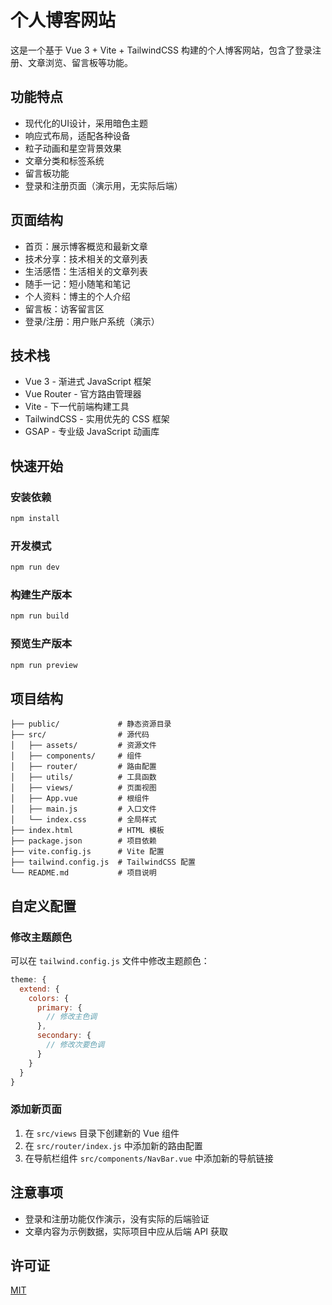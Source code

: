 # 个人博客网站

这是一个基于 Vue 3 + Vite + TailwindCSS 构建的个人博客网站，包含了登录注册、文章浏览、留言板等功能。

## 功能特点

- 现代化的UI设计，采用暗色主题
- 响应式布局，适配各种设备
- 粒子动画和星空背景效果
- 文章分类和标签系统
- 留言板功能
- 登录和注册页面（演示用，无实际后端）

## 页面结构

- 首页：展示博客概览和最新文章
- 技术分享：技术相关的文章列表
- 生活感悟：生活相关的文章列表
- 随手一记：短小随笔和笔记
- 个人资料：博主的个人介绍
- 留言板：访客留言区
- 登录/注册：用户账户系统（演示）

## 技术栈

- Vue 3 - 渐进式 JavaScript 框架
- Vue Router - 官方路由管理器
- Vite - 下一代前端构建工具
- TailwindCSS - 实用优先的 CSS 框架
- GSAP - 专业级 JavaScript 动画库

## 快速开始

### 安装依赖

```bash
npm install
```

### 开发模式

```bash
npm run dev
```

### 构建生产版本

```bash
npm run build
```

### 预览生产版本

```bash
npm run preview
```

## 项目结构

```
├── public/             # 静态资源目录
├── src/                # 源代码
│   ├── assets/         # 资源文件
│   ├── components/     # 组件
│   ├── router/         # 路由配置
│   ├── utils/          # 工具函数
│   ├── views/          # 页面视图
│   ├── App.vue         # 根组件
│   ├── main.js         # 入口文件
│   └── index.css       # 全局样式
├── index.html          # HTML 模板
├── package.json        # 项目依赖
├── vite.config.js      # Vite 配置
├── tailwind.config.js  # TailwindCSS 配置
└── README.md           # 项目说明
```

## 自定义配置

### 修改主题颜色

可以在 `tailwind.config.js` 文件中修改主题颜色：

```js
theme: {
  extend: {
    colors: {
      primary: {
        // 修改主色调
      },
      secondary: {
        // 修改次要色调
      }
    }
  }
}
```

### 添加新页面

1. 在 `src/views` 目录下创建新的 Vue 组件
2. 在 `src/router/index.js` 中添加新的路由配置
3. 在导航栏组件 `src/components/NavBar.vue` 中添加新的导航链接

## 注意事项

- 登录和注册功能仅作演示，没有实际的后端验证
- 文章内容为示例数据，实际项目中应从后端 API 获取

## 许可证

[MIT](LICENSE) 